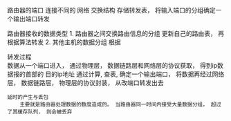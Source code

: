 路由器的端口 连接不同的 网络
交换结构
    存储转发表， 将输入端口的分组确定一个输出端口转发

路由器接收的数据类型
    1. 路由器之间交换路由信息的分组
        更新自己的路由表， 再根据算法转发
    2. 其他主机的数据分组
        根据

转发过程    
    数据从一个端口进入， 通过物理层， 数据链路层和网络层的协议获取， 得到ip数据报的首部的 目的ip地址
    通过计算, 查表, 确定一个输出端口， 将数据再经过网络层， 数据链路层， 物理层的协议封装， 从改端口转发出去

    延时的产生与丢包
        主要就是路由器处理数据的数度造成的。 当路由器同一时间内接受大量数据分组， 超过了其缓存队列， 则会被丢弃
